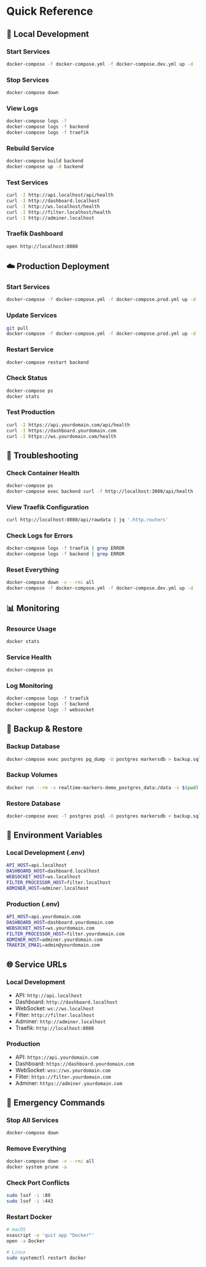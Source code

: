 # Quick Reference

## 🚀 Local Development

### Start Services

```bash
docker-compose -f docker-compose.yml -f docker-compose.dev.yml up -d
```

### Stop Services

```bash
docker-compose down
```

### View Logs

```bash
docker-compose logs -f
docker-compose logs -f backend
docker-compose logs -f traefik
```

### Rebuild Service

```bash
docker-compose build backend
docker-compose up -d backend
```

### Test Services

```bash
curl -I http://api.localhost/api/health
curl -I http://dashboard.localhost
curl -I http://ws.localhost/health
curl -I http://filter.localhost/health
curl -I http://adminer.localhost
```

### Traefik Dashboard

```bash
open http://localhost:8080
```

## ☁️ Production Deployment

### Start Services

```bash
docker-compose -f docker-compose.yml -f docker-compose.prod.yml up -d
```

### Update Services

```bash
git pull
docker-compose -f docker-compose.yml -f docker-compose.prod.yml up -d --build
```

### Restart Service

```bash
docker-compose restart backend
```

### Check Status

```bash
docker-compose ps
docker stats
```

### Test Production

```bash
curl -I https://api.yourdomain.com/api/health
curl -I https://dashboard.yourdomain.com
curl -I https://ws.yourdomain.com/health
```

## 🔧 Troubleshooting

### Check Container Health

```bash
docker-compose ps
docker-compose exec backend curl -f http://localhost:3000/api/health
```

### View Traefik Configuration

```bash
curl http://localhost:8080/api/rawdata | jq '.http.routers'
```

### Check Logs for Errors

```bash
docker-compose logs -f traefik | grep ERROR
docker-compose logs -f backend | grep ERROR
```

### Reset Everything

```bash
docker-compose down -v --rmi all
docker-compose -f docker-compose.yml -f docker-compose.dev.yml up -d
```

## 📊 Monitoring

### Resource Usage

```bash
docker stats
```

### Service Health

```bash
docker-compose ps
```

### Log Monitoring

```bash
docker-compose logs -f traefik
docker-compose logs -f backend
docker-compose logs -f websocket
```

## 💾 Backup & Restore

### Backup Database

```bash
docker-compose exec postgres pg_dump -U postgres markersdb > backup.sql
```

### Backup Volumes

```bash
docker run --rm -v realtime-markers-demo_postgres_data:/data -v $(pwd):/backup alpine tar czf /backup/postgres_backup.tar.gz -C /data .
```

### Restore Database

```bash
docker-compose exec -T postgres psql -U postgres markersdb < backup.sql
```

## 🔐 Environment Variables

### Local Development (.env)

```bash
API_HOST=api.localhost
DASHBOARD_HOST=dashboard.localhost
WEBSOCKET_HOST=ws.localhost
FILTER_PROCESSOR_HOST=filter.localhost
ADMINER_HOST=adminer.localhost
```

### Production (.env)

```bash
API_HOST=api.yourdomain.com
DASHBOARD_HOST=dashboard.yourdomain.com
WEBSOCKET_HOST=ws.yourdomain.com
FILTER_PROCESSOR_HOST=filter.yourdomain.com
ADMINER_HOST=adminer.yourdomain.com
TRAEFIK_EMAIL=admin@yourdomain.com
```

## 🌐 Service URLs

### Local Development

- API: `http://api.localhost`
- Dashboard: `http://dashboard.localhost`
- WebSocket: `ws://ws.localhost`
- Filter: `http://filter.localhost`
- Adminer: `http://adminer.localhost`
- Traefik: `http://localhost:8080`

### Production

- API: `https://api.yourdomain.com`
- Dashboard: `https://dashboard.yourdomain.com`
- WebSocket: `wss://ws.yourdomain.com`
- Filter: `https://filter.yourdomain.com`
- Adminer: `https://adminer.yourdomain.com`

## 🚨 Emergency Commands

### Stop All Services

```bash
docker-compose down
```

### Remove Everything

```bash
docker-compose down -v --rmi all
docker system prune -a
```

### Check Port Conflicts

```bash
sudo lsof -i :80
sudo lsof -i :443
```

### Restart Docker

```bash
# macOS
osascript -e 'quit app "Docker"'
open -a Docker

# Linux
sudo systemctl restart docker
```
